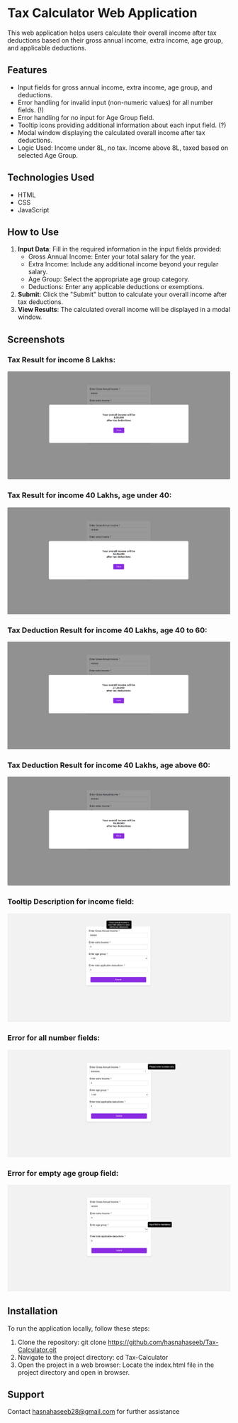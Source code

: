 # Tax Calculator Web Application
This web application helps users calculate their overall income after tax deductions based on their gross annual income, extra income, age group, and applicable deductions.

## Features
- Input fields for gross annual income, extra income, age group, and deductions.
- Error handling for invalid input (non-numeric values) for all number fields. (!)
- Error handling for no input for Age Group field.
- Tooltip icons providing additional information about each input field. (?)
- Modal window displaying the calculated overall income after tax deductions.
- Logic Used: Income under 8L, no tax. Income above 8L, taxed based on selected Age Group.

## Technologies Used
- HTML
- CSS
- JavaScript

## How to Use
1. **Input Data**: Fill in the required information in the input fields provided:
   - Gross Annual Income: Enter your total salary for the year.
   - Extra Income: Include any additional income beyond your regular salary.
   - Age Group: Select the appropriate age group category.
   - Deductions: Enter any applicable deductions or exemptions.
2. **Submit**: Click the "Submit" button to calculate your overall income after tax deductions.
3. **View Results**: The calculated overall income will be displayed in a modal window.

## Screenshots
### Tax Result for income 8 Lakhs:
![Tax Result for income 8 Lakhs](https://github.com/hasnahaseeb/Tax-Calculator/blob/main/8L.png?raw=true)

### Tax Result for income 40 Lakhs, age under 40:
![Tax Result for income 40 Lakh, age under 40](https://github.com/hasnahaseeb/Tax-Calculator/blob/main/40L.png?raw=true)

### Tax Deduction Result for income 40 Lakhs, age 40 to 60:
![Tax Result for income 40 Lakh, age 40 to 60](https://github.com/hasnahaseeb/Tax-Calculator/blob/main/40L_age2.png?raw=true)

### Tax Deduction Result for income 40 Lakhs, age above 60:
![Tax Result for income 40 Lakh, age above 60](https://github.com/hasnahaseeb/Tax-Calculator/blob/main/40L_age3.png?raw=true)

### Tooltip Description for income field:
![Tooltip description for income field](https://github.com/hasnahaseeb/Tax-Calculator/blob/main/tooltip_income.png?raw=true)

### Error for all number fields:
![Error for income number field](https://github.com/hasnahaseeb/Tax-Calculator/blob/main/error-numbers.png?raw=true)

### Error for empty age group field:
![Error for Age group field](https://github.com/hasnahaseeb/Tax-Calculator/blob/main/error-agegroup.png?raw=true)

## Installation
To run the application locally, follow these steps:

1. Clone the repository:
   git clone https://github.com/hasnahaseeb/Tax-Calculator.git
3. Navigate to the project directory:
   cd Tax-Calculator
5. Open the project in a web browser:
   Locate the index.html file in the project directory and open in browser.
   
## Support
Contact hasnahaseeb28@gmail.com for further assistance 
